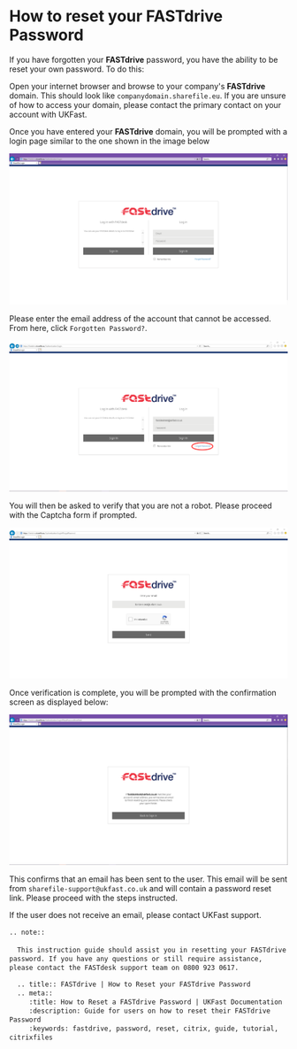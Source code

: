 # How to reset your FASTdrive Password

If you have forgotten your **FASTdrive** password, you have the ability to be reset your own password. To do this:

Open your internet browser and browse to your company's **FASTdrive** domain. This should look like `companydomain.sharefile.eu`. If you are unsure of how to access your domain, please contact the primary contact on your account with UKFast.

Once you have entered your **FASTdrive** domain, you will be prompted with a login page similar to the one shown in the image below

![Image 1 FASTdrive Login Page](files/loginpage.png "Image 1: FASTdrive Login Page")

Please enter the email address of the account that cannot be accessed. From here, click `Forgotten Password?`.

![Image 2 Forgot Password](files/forgotpassword.png "Image 2: Forgot Password")

You will then be asked to verify that you are not a robot. Please proceed with the Captcha form if prompted.

![Image 3 Human verification](files/capcha.png "Image 3: Human verification")

Once verification is complete, you will be prompted with the confirmation screen as displayed below:

![Image 4 Reset Password](files/email.png "Image 4: Reset Password ")

This confirms that an email has been sent to the user. This email will be sent from `sharefile-support@ukfast.co.uk` and will contain a password reset link.  Please proceed with the steps instructed.

If the user does not receive an email, please contact UKFast support.

```eval_rst
.. note::

  This instruction guide should assist you in resetting your FASTdrive password. If you have any questions or still require assistance, please contact the FASTdesk support team on 0800 923 0617.

```

```eval_rst
  .. title:: FASTdrive | How to Reset your FASTdrive Password
  .. meta::
     :title: How to Reset a FASTdrive Password | UKFast Documentation
     :description: Guide for users on how to reset their FASTdrive Password
     :keywords: fastdrive, password, reset, citrix, guide, tutorial, citrixfiles
```

